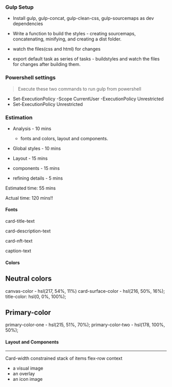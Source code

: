 ### Gulp Setup

- Install gulp, gulp-concat, gulp-clean-css, gulp-sourcemaps as dev dependencies

- Write a function to build the styles - creating sourcemaps, concatenating, minifying, and creating a dist folder.

- watch the files(css and html) for changes

- export default task as series of tasks - buildstyles and watch the files for changes after building them.

### Powershell settings

> Execute these two commands to run gulp from powershell

- Set-ExecutionPolicy -Scope CurrentUser -ExecutionPolicy Unrestricted
- Set-ExecutionPolicy Unrestricted


### Estimation

- Analysis - 10 mins  
  - fonts and colors, layout and components.

- Global styles - 10 mins

- Layout - 15 mins

- components - 15 mins

- refining details - 5 mins

Estimated time: 55 mins

Actual time: 120 mins!!

#### Fonts

card-title-text 

card-description-text

card-nft-text

caption-text

#### Colors

Neutral colors
---------------
canvas-color - hsl(217, 54%, 11%)
card-surface-color - hsl(216, 50%, 16%);
title-color: hsl(0, 0%, 100%);

Primary-color
-------------
primary-color-one - hsl(215, 51%, 70%);
primary-color-two - hsl(178, 100%, 50%);

#### Layout and  Components
------------------------------

Card-width constrained
stack of items
flex-row context

- a visual image
- an overlay 
- an icon image






